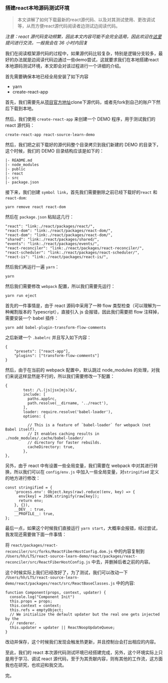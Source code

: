 ### 搭建react本地源码测试环境

>本文讲解了如何下载最新的react源代码、以及对其测试使用、更改调试等，从而方便react源代码阅读者边测试边阅读代码。

*注意：react 源代码变动频繁，因此本文内容可能不会完全适用，因此欢迎在[这里](https://github.com/aircloud/react-source-learn/issues)提问进行交流，一般我会在 36 小时内回复*

我们在阅读框架源代码的过程中，如果源代码比较复杂，特别是逻辑分支较多，最好的办法就是边阅读代码边通过一些demo尝试，这就要求我们在本地搭建react本地源码测试环境，本文即会对该过程进行一个详细的介绍。

首先需要确保本地已经全局安装了如下内容

* yarn
* create-react-app

首先，我们需要先从[项目官方地址](https://github.com/facebook/react)clone下源代码，或者先fork到自己的账户下然后下载到本地。

然后，我们使用 `create-react-app` 来创建一个 DEMO 程序，用于测试我们的 react 源代码：

```
create-react-app react-source-learn-demo
```

然后，我们把之前下载好的源代码整个目录拷贝到我们新建的 DEMO 的目录下，这个时候，我们的 DEMO 目录结构应该是如下的：

```
|- README.md
|- node_modules
|- public
|- react
|- src
|- package.json
```

接下来，我们创建 `symbol link`，首先我们需要删除之前已经下载好的`react` 和 `react-dom`:

```
yarn remove react react-dom
```

然后在 `package.json` 粘贴这几行：

```
"react": "link:./react/packages/react/",
"react-dom": "link:./react/packages/react-dom/",
"react-dom": "link:./react/packages/react-dom/",
"shared": "link:./react/packages/shared/",
"events": "link:./react/packages/events/",
"react-reconciler": "link:./react/packages/react-reconciler/",
"react-scheduler": "link:./react/packages/react-scheduler/",
"react-is": "link:./react/packages/react-is/",
```

然后我们再运行一遍 `yarn`：

```
yarn
```

然后我们需要修改 `webpack` 配置，所以我们需要先运行：

```
yarn run eject
```

首先的一件事情是，由于 react 源码中采用了一种 flow 类型检查（可以理解为一种阉割版本的 Typescript），直接引入 js 会报错，因此我们需要把 flow 注释掉，需要安装一个 babel 插件：

```
yarn add babel-plugin-transform-flow-comments
```

之后新建一个 `.babelrc` 并且写入如下内容：

```
{
    "presets": ["react-app"],
    "plugins": ["transform-flow-comments"]
}
```

然后，由于在当前的 webpack 配置中，默认跳过 node_modules 的处理，对我们来说这样显然是不行的，所以我们需要修改一下配置：

```
{
        test: /\.(js|jsx|mjs)$/,
        include: [
          paths.appSrc,
          path.resolve(__dirname, '../react'),
        ],
        loader: require.resolve('babel-loader'),
        options: {
          
          // This is a feature of `babel-loader` for webpack (not Babel itself).
          // It enables caching results in ./node_modules/.cache/babel-loader/
          // directory for faster rebuilds.
          cacheDirectory: true,
        },
},
```
另外，由于 react 中有设置一些全局变量，我们需要在 webpack 中对其进行转换，所以我们可以在 `config/env.js` 中加入一些全局变量，对`stringified` 定义的地方进行修改：

```
const stringified = {
    'process.env': Object.keys(raw).reduce((env, key) => {
      env[key] = JSON.stringify(raw[key]);
      return env;
    }, {}),
    __DEV__: true,
    __PROFILE__: true,
};
```

最后一点，如果这个时候我们直接运行 `yarn start`，大概率会报错，经过尝试，我发现还需要做下面一件事情：

将 `react/packages/react-reconciler/src/forks/ReactFiberHostConfig.dom.js` 中的内容复制到 `/Users/hh/LTS/react-source-learn-demo/react/packages/react-reconciler/src/ReactFiberHostConfig.js` 中去，并删掉后者之前的内容。


这个时候实际上我们已经改好了，为了测试，我们可以改动一下 `/Users/hh/LTS/react-source-learn-demo/react/packages/react/src/ReactBaseClasses.js` 中的内容:

```
function Component(props, context, updater) {
  console.log("Component Init")
  this.props = props;
  this.context = context;
  this.refs = emptyObject;
  // We initialize the default updater but the real one gets injected by the
  // renderer.
  this.updater = updater || ReactNoopUpdateQueue;
}
```

改动并保存，这个时候我们发现会触发热更新，并且控制台会打出相应的内容。

至此，我们的 react 本次源代码测试环境已经搭建完成，另外，这个环境实际上只是用于学习、调试 react 源代码，至于为其贡献内容，则有其他的工作流，这方面我也在研究，也欢迎和我交流。

完。